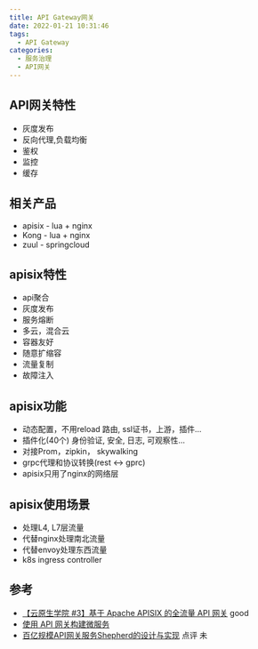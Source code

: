 ```yaml
---
title: API Gateway网关
date: 2022-01-21 10:31:46
tags:
  - API Gateway
categories: 
  - 服务治理
  - API网关    
---
```


<p></p>
<!-- more -->

## API网关特性
+ 灰度发布
+ 反向代理,负载均衡
+ 鉴权
+ 监控
+ 缓存

## 相关产品
+ apisix - lua + nginx
+ Kong - lua + nginx
+ zuul - springcloud

## apisix特性
+ api聚合
+ 灰度发布
+ 服务熔断
+ 多云，混合云
+ 容器友好
+ 随意扩缩容
+ 流量复制
+ 故障注入

## apisix功能
+ 动态配置，不用reload
  路由, ssl证书，上游，插件...
+ 插件化(40个)
  身份验证, 安全, 日志, 可观察性...  
+ 对接Prom，zipkin， skywalking
+ grpc代理和协议转换(rest <-> gprc)
+ apisix只用了nginx的网络层

## apisix使用场景
+ 处理L4, L7层流量
+ 代替nginx处理南北流量
+ 代替envoy处理东西流量
+ k8s ingress controller

## 参考
+ [【云原生学院 #3】基于 Apache APISIX 的全流量 API 网关](https://www.bilibili.com/video/BV1Gt4y1q7qC?vd_source=f6e8c1128f9f264c5ab8d9411a644036) good
+ [使用 API 网关构建微服务](https://www.infoq.cn/article/construct-micro-service-using-api-gateway/)
+ [百亿规模API网关服务Shepherd的设计与实现](https://tech.meituan.com/2021/05/20/shepherd-api-gateway.html) 点评 未
